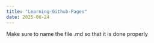 ```yaml
---
title: "Learning-Github-Pages"
date: 2025-06-24
---
```


Make sure to name the file .md so that it is done properly
